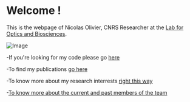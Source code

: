 # Welcome !

This is the webpage of Nicolas Olivier, CNRS Researcher at the [Lab for Optics and Biosciences](https://portail.polytechnique.edu/lob/fr).


![Image](https://nolab.github.io/Webpage/2021-06-23-CF750-VECTAv3.png)


-If you're looking for my code please go [here](https://github.com/NOLab)

-To find my publications [go here](https://scholar.google.com/citations?user=1Ro9PnQAAAAJ)

-To know more about my research interrests [right this way](https://nolab.github.io/Webpage/research.html)

-[To know more about the current and past members of the team](https://nolab.github.io/Webpage/alumni.html)
